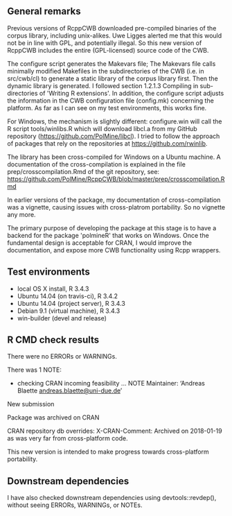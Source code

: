 ## General remarks

Previous versions of RcppCWB downloaded pre-compiled binaries of the corpus library,
including unix-alikes. Uwe Ligges alerted me that this would not be in line with GPL,
and potentially illegal. So this new version of RcppCWB includes the entire (GPL-licensed) 
source code of the  CWB.

The configure script generates the Makevars file; The Makevars file calls minimally
modified Makefiles in the subdirectories of the CWB (i.e. in src/cwb/cl) to generate
a static library of the corpus library first. Then the dynamic library is generated.
I followed section 1.2.1.3 Compiling in sub-directories of 'Writing R extensions'.
In addition, the configure script adjusts the information in the CWB configuration file
(config.mk) concerning the platform. As far as I can see on my test environments, this
works fine.

For Windows, the mechanism is slightly different: configure.win will call the R script 
tools/winlibs.R which will download libcl.a from my GitHub repository 
(https://github.com/PolMine/libcl). I tried to follow the approach of packages that rely
on the repositories at https://github.com/rwinlib.

The library has been cross-compiled for Windows on a Ubuntu machine. A documentation of 
the cross-compilation is explained in the file prep/crosscompilation.Rmd of the git 
repository, see: https://github.com/PolMine/RcppCWB/blob/master/prep/crosscompilation.Rmd

In earlier versions of the package, my documentation of cross-compilation was a vignette,
causing issues with cross-platrom portability. So no vignette any more. 

The primary purpose of developing the package at this stage is to have a backend for the
package 'polmineR' that works on Windows. Once the fundamental design is acceptable for
CRAN, I would improve the documentation, and expose more CWB functionality using Rcpp 
wrappers.


## Test environments

* local OS X install, R 3.4.3
* Ubuntu 14.04 (on travis-ci), R 3.4.2
* Ubuntu 14.04 (project server), R 3.4.3
* Debian 9.1 (virtual machine), R 3.4.3
* win-builder (devel and release)

## R CMD check results

There were no ERRORs or WARNINGs. 

There was 1 NOTE:

* checking CRAN incoming feasibility ... NOTE
Maintainer: ‘Andreas Blaette <andreas.blaette@uni-due.de>’

New submission

Package was archived on CRAN

CRAN repository db overrides:
  X-CRAN-Comment: Archived on 2018-01-19 as was very far from
    cross-platform code.

This new version is intended to make progress towards cross-platform portability.


## Downstream dependencies

I have also checked downstream dependencies using devtools::revdep(),
without seeing ERRORs, WARNINGs, or NOTEs.

